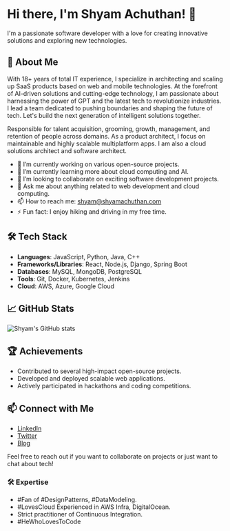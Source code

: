 # Hi there, I'm Shyam Achuthan! 👋

I'm a passionate software developer with a love for creating innovative solutions and exploring new technologies.

## 🚀 About Me

With 18+ years of total IT experience, I specialize in architecting and scaling up SaaS products based on web and mobile technologies. At the forefront of AI-driven solutions and cutting-edge technology, I am passionate about harnessing the power of GPT and the latest tech to revolutionize industries. I lead a team dedicated to pushing boundaries and shaping the future of tech. Let's build the next generation of intelligent solutions together.

Responsible for talent acquisition, grooming, growth, management, and retention of people across domains. As a product architect, I focus on maintainable and highly scalable multiplatform apps. I am also a cloud solutions architect and software architect.

- 🔭 I’m currently working on various open-source projects.
- 🌱 I’m currently learning more about cloud computing and AI.
- 👯 I’m looking to collaborate on exciting software development projects.
- 💬 Ask me about anything related to web development and cloud computing.
- 📫 How to reach me: shyam@shyamachuthan.com
- ⚡ Fun fact: I enjoy hiking and driving in my free time.

## 🛠️ Tech Stack

- **Languages**: JavaScript, Python, Java, C++
- **Frameworks/Libraries**: React, Node.js, Django, Spring Boot
- **Databases**: MySQL, MongoDB, PostgreSQL
- **Tools**: Git, Docker, Kubernetes, Jenkins
- **Cloud**: AWS, Azure, Google Cloud

## 📈 GitHub Stats

![Shyam's GitHub stats](https://github-readme-stats.vercel.app/api?username=shyam-achuthan&show_icons=true&theme=radical)

## 🏆 Achievements

- Contributed to several high-impact open-source projects.
- Developed and deployed scalable web applications.
- Actively participated in hackathons and coding competitions.

## 📫 Connect with Me

- [LinkedIn](https://www.linkedin.com/in/shyam-achuthan)
- [Twitter](https://twitter.com/shyam_achuthan)
- [Blog](https://shyamachuthan.com)

Feel free to reach out if you want to collaborate on projects or just want to chat about tech!

### 🛠️ Expertise

- #Fan of #DesignPatterns, #DataModeling.
- #LovesCloud Experienced in AWS Infra, DigitalOcean.
- Strict practitioner of Continuous Integration.
- #HeWhoLovesToCode
